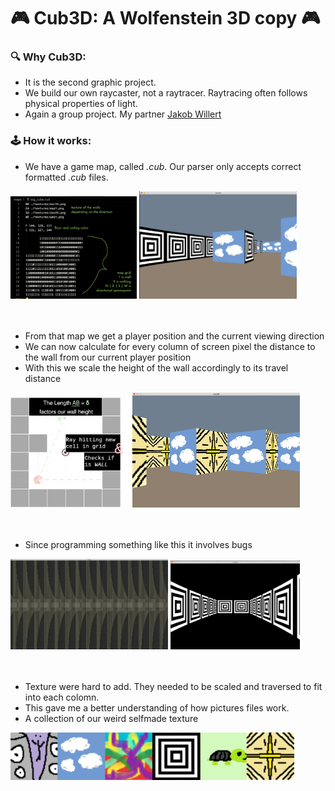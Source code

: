 # 🎮 Cub3D: A Wolfenstein 3D copy 🎮

### 🔍 Why Cub3D:
- It is the second graphic project.
- We build our own raycaster, not a raytracer. Raytracing often follows physical properties of light.
- Again a group project. My partner <a href="https://github.com/jweeeezy" target="_blank">Jakob Willert</a>

### 🕹️ How it works:
- We have a game map, called <i>.cub</i>. Our parser only accepts correct formatted <i>.cub</i> files.
<div float="left">
  <img src="readme/cubfile.png" width="40%"> <img src="readme/cloudy.png" width="50%">
</div>
<br>
<br>

- From that map we get a player position and the current viewing direction
- We can now calculate for every column of screen pixel the distance to the wall from our current player position
- With this we scale the height of the wall accordingly to its travel distance
<div float="left">
  <img src="readme/cub3d.drawio.svg" width="38%"> <img src="readme/explain.png" width="53%">
</div>
<br>
<br>

- Since programming something like this it involves bugs
<div float="left">
  <img src="readme/cub3d_fail.gif" width="50%"> <img src="readme/trippy.png" width="41%">
</div>
<br>
<br>

- Texture were hard to add. They needed to be scaled and traversed to fit into each colomn.
- This gave me a better understanding of how pictures files work.
- A collection of our weird selfmade texture 
<img src="readme/textures.png" width="90%"/>
